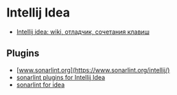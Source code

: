 # Intellij Idea

- [Intellij idea: wiki, отладчик, сочетания клавиш](../../programming/java/java-core/java-base-lesson01.md#idea)


## Plugins
- [www.sonarlint.org](https://www.sonarlint.org/intellij/) 
- [sonarlint plugins for Intellij Idea](https://plugins.jetbrains.com/plugin/7973-sonarlint) 
- [sonarlint for idea](https://yandex.ru/search/?text=sonarlint%20for%20idea&clid=2270455&banerid=020134301507387675243432275103&win=301&lr=2)
